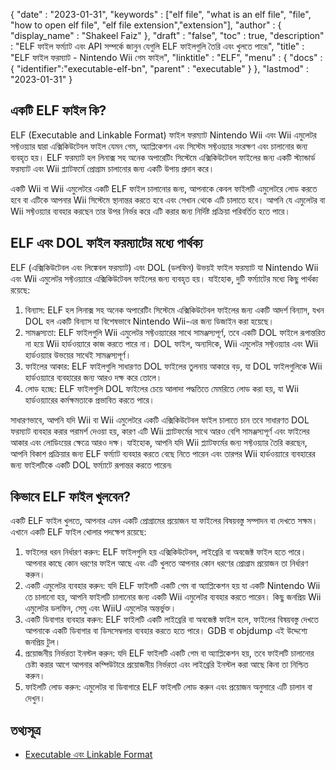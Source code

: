 {
  "date" : "2023-01-31",
  "keywords" : ["elf file", "what is an elf file", "file", "how to open elf file", "elf file extension","extension"],
  "author" : {
    "display_name" : "Shakeel Faiz"
},
  "draft" : "false",
  "toc" : true,
  "description" : "ELF ফাইল ফর্ম্যাট এবং API সম্পর্কে জানুন যেগুলি ELF ফাইলগুলি তৈরি এবং খুলতে পারে৷",
  "title" : "ELF ফাইল ফরম্যাট - Nintendo Wii গেম ফাইল",
  "linktitle" : "ELF",
  "menu" : {
    "docs" : {
      "identifier":"executable-elf-bn",
      "parent" : "executable"
}
},
  "lastmod" : "2023-01-31"
}

## একটি ELF ফাইল কি?

ELF (Executable and Linkable Format) ফাইল ফরম্যাট Nintendo Wii এবং Wii এমুলেটর সফ্টওয়্যার দ্বারা এক্সিকিউটেবল ফাইল যেমন গেম, অ্যাপ্লিকেশন এবং সিস্টেম সফ্টওয়্যার সংরক্ষণ এবং চালানোর জন্য ব্যবহৃত হয়। ELF ফরম্যাট হল লিনাক্স সহ অনেক অপারেটিং সিস্টেমে এক্সিকিউটেবল ফাইলের জন্য একটি স্ট্যান্ডার্ড ফরম্যাট এবং Wii প্ল্যাটফর্মে প্রোগ্রাম চালানোর জন্য একটি উপায় প্রদান করে।

একটি Wii বা Wii এমুলেটরে একটি ELF ফাইল চালানোর জন্য, আপনাকে কেবল ফাইলটি এমুলেটরে লোড করতে হবে বা এটিকে আপনার Wii সিস্টেমে স্থানান্তর করতে হবে এবং সেখান থেকে এটি চালাতে হবে। আপনি যে এমুলেটর বা Wii সফ্টওয়্যার ব্যবহার করছেন তার উপর নির্ভর করে এটি করার জন্য নির্দিষ্ট প্রক্রিয়া পরিবর্তিত হতে পারে।

## ELF এবং DOL ফাইল ফরম্যাটের মধ্যে পার্থক্য

ELF (এক্সিকিউটেবল এবং লিঙ্কেবল ফরম্যাট) এবং DOL (ডলফিন) উভয়ই ফাইল ফরম্যাট যা Nintendo Wii এবং Wii এমুলেটর সফ্টওয়্যারে এক্সিকিউটেবল ফাইলের জন্য ব্যবহৃত হয়। যাইহোক, দুটি ফর্ম্যাটের মধ্যে কিছু পার্থক্য রয়েছে:

1. বিন্যাস: ELF হল লিনাক্স সহ অনেক অপারেটিং সিস্টেমে এক্সিকিউটেবল ফাইলের জন্য একটি আদর্শ বিন্যাস, যখন DOL হল একটি বিন্যাস যা বিশেষভাবে Nintendo Wii-এর জন্য ডিজাইন করা হয়েছে।
2. সামঞ্জস্যতা: ELF ফাইলগুলি Wii এমুলেটর সফ্টওয়্যারের সাথে সামঞ্জস্যপূর্ণ, তবে একটি DOL ফাইলে রূপান্তরিত না হয়ে Wii হার্ডওয়্যারে কাজ করতে পারে না। DOL ফাইল, অন্যদিকে, Wii এমুলেটর সফ্টওয়্যার এবং Wii হার্ডওয়্যার উভয়ের সাথেই সামঞ্জস্যপূর্ণ।
3. ফাইলের আকার: ELF ফাইলগুলি সাধারণত DOL ফাইলের তুলনায় আকারে বড়, যা DOL ফাইলগুলিকে Wii হার্ডওয়্যারে ব্যবহারের জন্য আরও দক্ষ করে তোলে।
4. লোড হচ্ছে: ELF ফাইলগুলি DOL ফাইলের চেয়ে আলাদা পদ্ধতিতে মেমরিতে লোড করা হয়, যা Wii হার্ডওয়্যারের কর্মক্ষমতাকে প্রভাবিত করতে পারে।

সাধারণভাবে, আপনি যদি Wii বা Wii এমুলেটরে একটি এক্সিকিউটেবল ফাইল চালাতে চান তবে সাধারণত DOL ফরম্যাট ব্যবহার করার পরামর্শ দেওয়া হয়, কারণ এটি Wii প্ল্যাটফর্মের সাথে আরও বেশি সামঞ্জস্যপূর্ণ এবং ফাইলের আকার এবং লোডিংয়ের ক্ষেত্রে আরও দক্ষ। যাইহোক, আপনি যদি Wii প্ল্যাটফর্মের জন্য সফ্টওয়্যার তৈরি করছেন, আপনি বিকাশ প্রক্রিয়ার জন্য ELF ফর্ম্যাট ব্যবহার করতে বেছে নিতে পারেন এবং তারপর Wii হার্ডওয়্যারে ব্যবহারের জন্য ফাইলটিকে একটি DOL ফর্ম্যাটে রূপান্তর করতে পারেন৷

## কিভাবে ELF ফাইল খুলবেন?

একটি ELF ফাইল খুলতে, আপনার এমন একটি প্রোগ্রামের প্রয়োজন যা ফাইলের বিষয়বস্তু সম্পাদন বা দেখতে সক্ষম। এখানে একটি ELF ফাইল খোলার পদক্ষেপ রয়েছে:

1. ফাইলের ধরন নির্ধারণ করুন: ELF ফাইলগুলি হয় এক্সিকিউটেবল, লাইব্রেরি বা অবজেক্ট ফাইল হতে পারে। আপনার কাছে কোন ধরণের ফাইল আছে এবং এটি খুলতে আপনার কোন ধরণের প্রোগ্রাম প্রয়োজন তা নির্ধারণ করুন।
2. একটি এমুলেটর ব্যবহার করুন: যদি ELF ফাইলটি একটি গেম বা অ্যাপ্লিকেশন হয় যা একটি Nintendo Wii তে চালানো হয়, আপনি ফাইলটি চালানোর জন্য একটি Wii এমুলেটর ব্যবহার করতে পারেন। কিছু জনপ্রিয় Wii এমুলেটর ডলফিন, সেমু এবং WiiU এমুলেটর অন্তর্ভুক্ত।
3. একটি ডিবাগার ব্যবহার করুন: ELF ফাইলটি একটি লাইব্রেরি বা অবজেক্ট ফাইল হলে, ফাইলের বিষয়বস্তু দেখতে আপনাকে একটি ডিবাগার বা ডিসসেম্বলার ব্যবহার করতে হতে পারে। GDB বা objdump এই উদ্দেশ্যে জনপ্রিয় টুল।
4. প্রয়োজনীয় নির্ভরতা ইনস্টল করুন: যদি ELF ফাইলটি একটি গেম বা অ্যাপ্লিকেশন হয়, তবে ফাইলটি চালানোর চেষ্টা করার আগে আপনার কম্পিউটারে প্রয়োজনীয় নির্ভরতা এবং লাইব্রেরি ইনস্টল করা আছে কিনা তা নিশ্চিত করুন।
5. ফাইলটি লোড করুন: এমুলেটর বা ডিবাগারে ELF ফাইলটি লোড করুন এবং প্রয়োজন অনুসারে এটি চালান বা দেখুন।

## তথ্যসূত্র
* [Executable এবং Linkable Format](https://en.wikipedia.org/wiki/Executable_and_Linkable_Format)


